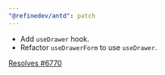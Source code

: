```yaml
---
"@refinedev/antd": patch
---
```


- Add `useDrawer` hook.
- Refactor `useDrawerForm` to use `useDrawer`.

[Resolves #6770](https://github.com/refinedev/refine/issues/6770)
